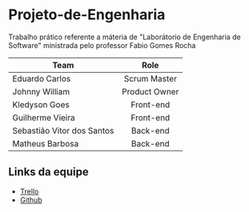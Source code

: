 # Projeto-de-Engenharia
Trabalho prático referente a máteria de "Laborátorio de Engenharia de Software" ministrada pelo professor Fabio Gomes Rocha

|   Team  | Role
|----------------|:-------------------------------:
|Eduardo Carlos  |Scrum Master |
|Johnny William  |Product Owner |
|Kledyson Goes|Front-end|
|Guilherme Vieira|Front-end|
|Sebastião Vitor dos Santos|Back-end|
|Matheus Barbosa|Back-end| 

## Links da equipe
- [Trello](https://trello.com/projetolaboratoriodeengenharia/home)
- [Github](https://github.com/eduardojnr/Projeto-de-Engenharia)
